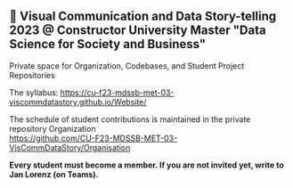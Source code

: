 ## 👋 Visual Communication and Data Story-telling 2023 @ Constructor University Master "Data Science for Society and Business"

Private space for Organization, Codebases, and Student Project Repositories

The syllabus: https://cu-f23-mdssb-met-03-viscommdatastory.github.io/Website/

The schedule of student contributions is maintained in the private repository Organization    
https://github.com/CU-F23-MDSSB-MET-03-VisCommDataStory/Organisation

**Every student must become a member. If you are not invited yet, write to Jan Lorenz (on Teams).**
